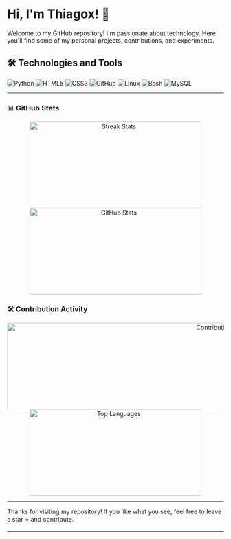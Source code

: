 # Hi, I'm Thiagox! 👋

Welcome to my GitHub repository! I'm passionate about technology. Here you'll find some of my personal projects, contributions, and experiments.

## 🛠️ Technologies and Tools

![Python](https://img.shields.io/badge/Python-3776AB?style=for-the-badge&logo=python&logoColor=white)
![HTML5](https://img.shields.io/badge/HTML5-E34F26?style=for-the-badge&logo=html5&logoColor=white)
![CSS3](https://img.shields.io/badge/CSS3-1572B6?style=for-the-badge&logo=css3&logoColor=white)
![GitHub](https://img.shields.io/badge/GitHub-181717?style=for-the-badge&logo=github&logoColor=white)
![Linux](https://img.shields.io/badge/Linux-FCC624?style=for-the-badge&logo=linux&logoColor=black)
![Bash](https://img.shields.io/badge/Bash-4EAA25?style=for-the-badge&logo=gnu-bash&logoColor=white)
![MySQL](https://img.shields.io/badge/MySQL-4479A1?style=for-the-badge&logo=mysql&logoColor=white)

---

### 📊 GitHub Stats

<div align="center">
    <img width="400" height="200" src="https://github-readme-streak-stats.herokuapp.com/?user=YOUR_GITHUB_USERNAME&count_private=true&theme=react&border_radius=10" alt="Streak Stats"/>
    <img width="400" height="200" src="https://github-readme-stats.vercel.app/api?username=YOUR_GITHUB_USERNAME&count_private=true&show_icons=true&theme=react&border_radius=10" alt="GitHub Stats"/>
</div>

### 🛠️ Contribution Activity
<div align="center">
    <img width="1000" height="200" src="https://github-profile-summary-cards.vercel.app/api/cards/profile-details?username=YOUR_GITHUB_USERNAME&theme=vue" alt="Contribution Activity"/>
    <br/>
    <img width="400" height="200" src="https://github-readme-stats.vercel.app/api/top-langs?username=YOUR_GITHUB_USERNAME&show_icons=true&locale=en&layout=compact&theme=react&border_radius=10" alt="Top Languages"/>
</div>

---

Thanks for visiting my repository! If you like what you see, feel free to leave a star ⭐ and contribute.

---
